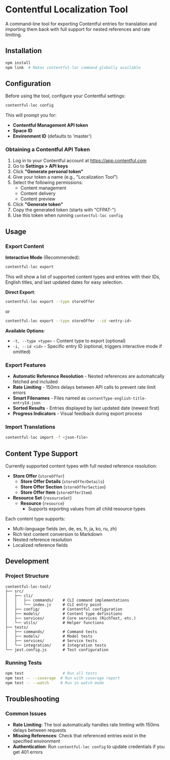 # Contentful Localization Tool

A command-line tool for exporting Contentful entries for translation and importing them back with full support for nested references and rate limiting.

## Installation

```bash
npm install
npm link  # Makes contentful-loc command globally available
```

## Configuration

Before using the tool, configure your Contentful settings:

```bash
contentful-loc config
```

This will prompt you for:
- **Contentful Management API token**
- **Space ID**
- **Environment ID** (defaults to 'master')

### Obtaining a Contentful API Token

1. Log in to your Contentful account at https://app.contentful.com
2. Go to **Settings > API keys**
3. Click **"Generate personal token"**
4. Give your token a name (e.g., "Localization Tool")
5. Select the following permissions:
   - Content management
   - Content delivery
   - Content preview
6. Click **"Generate token"**
7. Copy the generated token (starts with "CFPAT-")
8. Use this token when running `contentful-loc config`

## Usage

### Export Content

**Interactive Mode** (Recommended):
```bash
contentful-loc export
```
This will show a list of supported content types and entries with their IDs, English titles, and last updated dates for easy selection.

**Direct Export**:
```bash
contentful-loc export --type storeOffer
```
or
```bash
contentful-loc export --type storeOffer --id <entry-id>
```

**Available Options**:
- `-t, --type <type>` - Content type to export (optional)
- `-i, --id <id>` - Specific entry ID (optional, triggers interactive mode if omitted)

### Export Features

- **Automatic Reference Resolution** - Nested references are automatically fetched and included
- **Rate Limiting** - 150ms delays between API calls to prevent rate limit errors
- **Smart Filenames** - Files named as `contentType-english-title-entryId.json`
- **Sorted Results** - Entries displayed by last updated date (newest first)
- **Progress Indicators** - Visual feedback during export process

### Import Translations

```bash
contentful-loc import -f <json-file>
```

## Content Type Support

Currently supported content types with full nested reference resolution:

- **Store Offer** (`storeOffer`)
  - **Store Offer Details** (`storeOfferDetails`)
  - **Store Offer Section** (`storeOfferSection`)
  - **Store Offer Item** (`storeOfferItem`)
- **Resource Set** (`resourceSet`)
  - **Resource** (`resource`)
    - Supports exporting values from all child resource types

Each content type supports:
- Multi-language fields (en, de, es, fr, ja, ko, ru, zh)
- Rich text content conversion to Markdown
- Nested reference resolution
- Localized reference fields

## Development

### Project Structure

```
contentful-loc-tool/
├── src/
│   ├── cli/
│   │   ├── commands/    # CLI command implementations
│   │   └── index.js     # CLI entry point
│   ├── config/          # Contentful configuration
│   ├── models/          # Content type definitions
│   ├── services/        # Core services (RichText, etc.)
│   └── utils/           # Helper functions
├── tests/
│   ├── commands/        # Command tests
│   ├── models/          # Model tests
│   ├── services/        # Service tests
│   └── integration/     # Integration tests
└── jest.config.js       # Test configuration
```

### Running Tests

```bash
npm test                 # Run all tests
npm test -- --coverage  # Run with coverage report
npm test -- --watch     # Run in watch mode
```

## Troubleshooting

### Common Issues

- **Rate Limiting**: The tool automatically handles rate limiting with 150ms delays between requests
- **Missing References**: Check that referenced entries exist in the specified environment
- **Authentication**: Run `contentful-loc config` to update credentials if you get 401 errors

